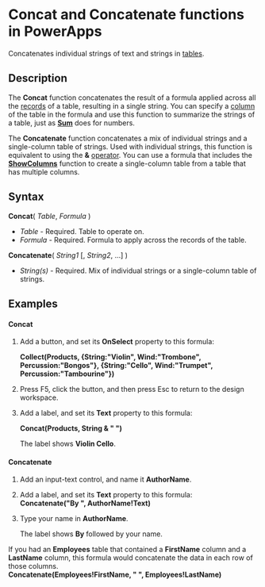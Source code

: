 <properties
	pageTitle="Concat and Concatenate functions | Microsoft PowerApps"
	description="Reference information, including syntax and examples, for the Concat and Concatenate functions in PowerApps"
	services=""
	suite="powerapps"
	documentationCenter="na"
	authors="gregli-msft"
	manager="dwrede"
	editor=""
	tags=""/>

<tags
   ms.service="powerapps"
   ms.devlang="na"
   ms.topic="article"
   ms.tgt_pltfrm="na"
   ms.workload="na"
   ms.date="11/07/2015"
   ms.author="gregli"/>

# Concat and Concatenate functions in PowerApps #

Concatenates individual strings of text and strings in [tables](working-with-tables.md).

## Description ##

The **Concat** function concatenates the result of a formula applied across all the [records](working-with-tables.md#records) of a table, resulting in a single string.  You can specify a [column](working-with-tables.md#columns) of the table in the formula and use this function to summarize the strings of a table, just as **[Sum](function-aggregates.md)** does for numbers.

The **Concatenate** function concatenates a mix of individual strings and a single-column table of strings. Used with individual strings, this function is equivalent to using the **&** [operator](operators.md). You can use a formula that includes the [**ShowColumns**](function-table-shaping.md) function to create a single-column table from a table that has multiple columns.

## Syntax ##

**Concat**( *Table*, *Formula* )

- *Table* - Required.  Table to operate on.
- *Formula* - Required.  Formula to apply across the records of the table.

**Concatenate**( *String1* [, *String2*, ...] )

- *String(s)* - Required.  Mix of individual strings or a single-column table of strings.

## Examples ##

#### Concat ####

1. Add a button, and set its **OnSelect** property to this formula:

	**Collect(Products, {String:"Violin", Wind:"Trombone", Percussion:"Bongos"}, {String:"Cello", Wind:"Trumpet", Percussion:"Tambourine"})**

2. Press F5, click the button, and then press Esc to return to the design workspace.

3. Add a label, and set its **Text** property to this formula:

	**Concat(Products, String & " ")**

	The label shows **Violin Cello**.

#### Concatenate ####

1. Add an input-text control, and name it **AuthorName**.

1. Add a label, and set its **Text** property to this formula:<br>
**Concatenate("By ", AuthorName!Text)**

1. Type your name in **AuthorName**.

	The label shows **By** followed by your name.

If you had an **Employees** table that contained a **FirstName** column and a **LastName** column, this formula would concatenate the data in each row of those columns.
<br>**Concatenate(Employees!FirstName, " ", Employees!LastName)**
